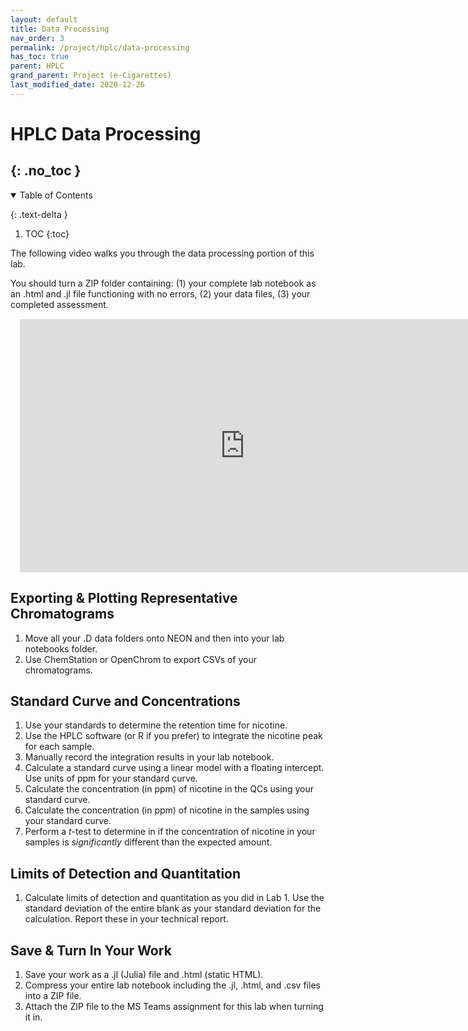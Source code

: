 ```yaml
---
layout: default
title: Data Processing
nav_order: 3
permalink: /project/hplc/data-processing
has_toc: true
parent: HPLC
grand_parent: Project (e-Cigarettes)
last_modified_date: 2020-12-26
---
```


# HPLC Data Processing 
{: .no_toc  }
----

<details open markdown="block">
  <summary>
  Table of Contents
  </summary>

  {: .text-delta }
1. TOC
{:toc}
</details>


The following video walks you through the data processing portion of this lab.

<div class = "tip">
You should turn a ZIP folder containing:  (1) your complete lab notebook as an .html and .jl file functioning with no errors, (2) your data files, (3) your completed assessment.
</div>

<iframe src="https://wcu.hosted.panopto.com/Panopto/Pages/Embed.aspx?id=bb4bb7a4-7260-4f97-9ec6-ac6300e32d3d&autoplay=false&offerviewer=true&showtitle=true&showbrand=false&start=0&interactivity=all" height="405" width="720" frameBorder = "0" style="border: 0px solid #464646; display: block; margin: 15px;" allowfullscreen allow="autoplay"></iframe>

## Exporting & Plotting Representative Chromatograms

1. Move all your .D data folders onto NEON and then into your lab notebooks folder. 
1. Use ChemStation or OpenChrom to export CSVs of your chromatograms.

## Standard Curve and Concentrations

1. Use your standards to determine the retention time for nicotine.
1. Use the HPLC software (or R if you prefer) to integrate the nicotine peak for each sample.
1. Manually record the integration results in your lab notebook.
1. Calculate a standard curve using a linear model with a floating intercept.   Use units of ppm for your standard curve.
1. Calculate the concentration (in ppm) of nicotine in the QCs using your standard curve.
1. Calculate the concentration (in ppm) of nicotine in the samples using your standard curve.
1. Perform a *t*-test to determine in if the concentration of nicotine in your samples is *significantly* different than the expected amount.

## Limits of Detection and Quantitation

1. Calculate limits of detection and quantitation as you did in Lab 1.  Use the standard deviation of the entire blank as your standard deviation for the calculation. Report these in your technical report.

## Save & Turn In Your Work

1. Save your work as a .jl (Julia) file and .html (static HTML).
1. Compress your entire lab notebook including the .jl, .html, and .csv files into a ZIP file.
1. Attach the ZIP file to the MS Teams assignment for this lab when turning it in.
